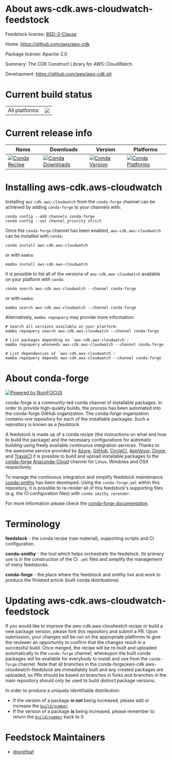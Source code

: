 About aws-cdk.aws-cloudwatch-feedstock
======================================

Feedstock license: [BSD-3-Clause](https://github.com/conda-forge/aws-cdk.aws-cloudwatch-feedstock/blob/main/LICENSE.txt)

Home: https://github.com/aws/aws-cdk

Package license: Apache-2.0

Summary: The CDK Construct Library for AWS::CloudWatch

Development: https://github.com/aws/aws-cdk.git

Current build status
====================


<table><tr><td>All platforms:</td>
    <td>
      <a href="https://dev.azure.com/conda-forge/feedstock-builds/_build/latest?definitionId=19940&branchName=main">
        <img src="https://dev.azure.com/conda-forge/feedstock-builds/_apis/build/status/aws-cdk.aws-cloudwatch-feedstock?branchName=main">
      </a>
    </td>
  </tr>
</table>

Current release info
====================

| Name | Downloads | Version | Platforms |
| --- | --- | --- | --- |
| [![Conda Recipe](https://img.shields.io/badge/recipe-aws--cdk.aws--cloudwatch-green.svg)](https://anaconda.org/conda-forge/aws-cdk.aws-cloudwatch) | [![Conda Downloads](https://img.shields.io/conda/dn/conda-forge/aws-cdk.aws-cloudwatch.svg)](https://anaconda.org/conda-forge/aws-cdk.aws-cloudwatch) | [![Conda Version](https://img.shields.io/conda/vn/conda-forge/aws-cdk.aws-cloudwatch.svg)](https://anaconda.org/conda-forge/aws-cdk.aws-cloudwatch) | [![Conda Platforms](https://img.shields.io/conda/pn/conda-forge/aws-cdk.aws-cloudwatch.svg)](https://anaconda.org/conda-forge/aws-cdk.aws-cloudwatch) |

Installing aws-cdk.aws-cloudwatch
=================================

Installing `aws-cdk.aws-cloudwatch` from the `conda-forge` channel can be achieved by adding `conda-forge` to your channels with:

```
conda config --add channels conda-forge
conda config --set channel_priority strict
```

Once the `conda-forge` channel has been enabled, `aws-cdk.aws-cloudwatch` can be installed with `conda`:

```
conda install aws-cdk.aws-cloudwatch
```

or with `mamba`:

```
mamba install aws-cdk.aws-cloudwatch
```

It is possible to list all of the versions of `aws-cdk.aws-cloudwatch` available on your platform with `conda`:

```
conda search aws-cdk.aws-cloudwatch --channel conda-forge
```

or with `mamba`:

```
mamba search aws-cdk.aws-cloudwatch --channel conda-forge
```

Alternatively, `mamba repoquery` may provide more information:

```
# Search all versions available on your platform:
mamba repoquery search aws-cdk.aws-cloudwatch --channel conda-forge

# List packages depending on `aws-cdk.aws-cloudwatch`:
mamba repoquery whoneeds aws-cdk.aws-cloudwatch --channel conda-forge

# List dependencies of `aws-cdk.aws-cloudwatch`:
mamba repoquery depends aws-cdk.aws-cloudwatch --channel conda-forge
```


About conda-forge
=================

[![Powered by
NumFOCUS](https://img.shields.io/badge/powered%20by-NumFOCUS-orange.svg?style=flat&colorA=E1523D&colorB=007D8A)](https://numfocus.org)

conda-forge is a community-led conda channel of installable packages.
In order to provide high-quality builds, the process has been automated into the
conda-forge GitHub organization. The conda-forge organization contains one repository
for each of the installable packages. Such a repository is known as a *feedstock*.

A feedstock is made up of a conda recipe (the instructions on what and how to build
the package) and the necessary configurations for automatic building using freely
available continuous integration services. Thanks to the awesome service provided by
[Azure](https://azure.microsoft.com/en-us/services/devops/), [GitHub](https://github.com/),
[CircleCI](https://circleci.com/), [AppVeyor](https://www.appveyor.com/),
[Drone](https://cloud.drone.io/welcome), and [TravisCI](https://travis-ci.com/)
it is possible to build and upload installable packages to the
[conda-forge](https://anaconda.org/conda-forge) [Anaconda-Cloud](https://anaconda.org/)
channel for Linux, Windows and OSX respectively.

To manage the continuous integration and simplify feedstock maintenance
[conda-smithy](https://github.com/conda-forge/conda-smithy) has been developed.
Using the ``conda-forge.yml`` within this repository, it is possible to re-render all of
this feedstock's supporting files (e.g. the CI configuration files) with ``conda smithy rerender``.

For more information please check the [conda-forge documentation](https://conda-forge.org/docs/).

Terminology
===========

**feedstock** - the conda recipe (raw material), supporting scripts and CI configuration.

**conda-smithy** - the tool which helps orchestrate the feedstock.
                   Its primary use is in the construction of the CI ``.yml`` files
                   and simplify the management of *many* feedstocks.

**conda-forge** - the place where the feedstock and smithy live and work to
                  produce the finished article (built conda distributions)


Updating aws-cdk.aws-cloudwatch-feedstock
=========================================

If you would like to improve the aws-cdk.aws-cloudwatch recipe or build a new
package version, please fork this repository and submit a PR. Upon submission,
your changes will be run on the appropriate platforms to give the reviewer an
opportunity to confirm that the changes result in a successful build. Once
merged, the recipe will be re-built and uploaded automatically to the
`conda-forge` channel, whereupon the built conda packages will be available for
everybody to install and use from the `conda-forge` channel.
Note that all branches in the conda-forge/aws-cdk.aws-cloudwatch-feedstock are
immediately built and any created packages are uploaded, so PRs should be based
on branches in forks and branches in the main repository should only be used to
build distinct package versions.

In order to produce a uniquely identifiable distribution:
 * If the version of a package **is not** being increased, please add or increase
   the [``build/number``](https://docs.conda.io/projects/conda-build/en/latest/resources/define-metadata.html#build-number-and-string).
 * If the version of a package **is** being increased, please remember to return
   the [``build/number``](https://docs.conda.io/projects/conda-build/en/latest/resources/define-metadata.html#build-number-and-string)
   back to 0.

Feedstock Maintainers
=====================

* [@ocefpaf](https://github.com/ocefpaf/)

